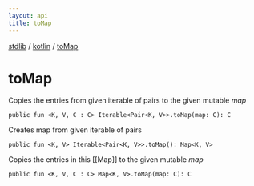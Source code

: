 ```yaml
---
layout: api
title: toMap
---
```

[stdlib](../index.html) / [kotlin](index.html) / [toMap](toMap.html)

# toMap
Copies the entries from given iterable of pairs to the given mutable *map*
```
public fun <K, V, C : C> Iterable<Pair<K, V>>.toMap(map: C): C
```
Creates map from given iterable of pairs
```
public fun <K, V> Iterable<Pair<K, V>>.toMap(): Map<K, V>
```
Copies the entries in this [[Map]] to the given mutable *map*
```
public fun <K, V, C : C> Map<K, V>.toMap(map: C): C
```
